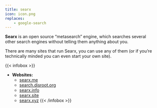 ```yaml
---
title: searx
icon: icon.png
replaces: 
    - google-search
---
```


**Searx** is an open source “metasearch” engine, which searches several other search engines without telling them anything about you.

There are many sites that run Searx, you can use any of them (or if you’re technically minded you can even start your own site).

{{< infobox >}}
- **Websites:**
    - [searx.me](https://searx.me/)
    - [search.disroot.org](https://search.disroot.org/)
    - [searx.info](https://searx.info/)
    - [searx.site](https://searx.site/)
    - [searx.xyz](https://searx.xyz/)
{{< /infobox >}}
